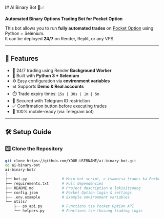 I# AI Binary Bot 🤖📈

**Automated Binary Options Trading Bot for Pocket Option**

This bot allows you to run **fully automated trades** on [Pocket Option](https://pocketoption.com) using Python + Selenium.  
It can be deployed **24/7** on Render, Replit, or any VPS.

---

## 🚀 Features
- 🔄 24/7 trading using Render **Background Worker**
- 🐍 Built with **Python 3 + Selenium**
- ⚙️ Easy configuration via **environment variables**
- 📊 Supports **Demo & Real accounts**
- ⏱️ Trade expiry times: `15s | 30s | 1m | 5m`
- 🔐 Secured with Telegram ID restriction
- ✅ Confirmation button before executing trades
- 📲 100% mobile-ready (via Telegram bot)

---

## 🛠️ Setup Guide

### 1️⃣ Clone the Repository
```bash
git clone https://github.com/YOUR-USERNAME/ai-binary-bot.git
cd ai-binary-bot
ai-binary-bot/
│
├── bot.py                # Main bot script, e tsamaisa trades ka Pocket Option
├── requirements.txt      # Full dependencies
├── README.md             # Project description e lokisitsoeng
├── config.json           # Pocket Option login & settings
├── .env.example          # Example environment variables
└── utils/
    ├── po_api.py         # Functions tsa Pocket Option API
    └── helpers.py        # Functions tse thusang trading logic
